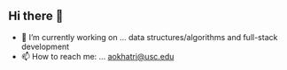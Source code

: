 ## Hi there 👋

- 🔭 I’m currently working on ... data structures/algorithms and full-stack development
- 📫 How to reach me: ... aokhatri@usc.edu

